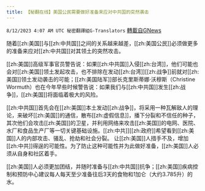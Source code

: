 ```yaml
---
title: 【秘翻在线】美国公民需要做好准备来应对中共国的突然袭击
---
```

`8/12/2023 4:07 AM UTC 秘密翻譯組G-Translators` [轉載自GNews](https://gnews.org/articles/1547127)

         

随着[[zh:美国]]与[[zh:中共国]]之间的关系越来越差，[[zh:美国公民]]必须做更多的准备来应对[[zh:中共国]]对其领土的突然攻击。 

[[zh:美国]]高级军事官员警告说：如果[[zh:中共国]]入侵[[zh:台湾]]，他们可能也会对[[zh:美国]]领土发起攻击，也不排除在发动[[zh:台湾]][[zh:战争]]前就对[[zh:美国]]领土发动袭击的可能；[[zh:美国陆军]]部长克里斯蒂娜·沃穆斯（Christine Wormuth）也在今年早些时候警告说：如果我们与[[zh:中共国]]发生[[zh:战争]]，[[zh:美国]]将面临着极大的风险。 

[[zh:中共国]]首先会在[[zh:美国]]本土发动[[zh:战争]]，将采用一种瓦解敌人的理论，来破坏[[zh:美国]]的通信，散布[[zh:虚假信息]]，播下分裂和不信任的种子，其次他们会攻击[[zh:美国]]的卫星，并利用网络来攻击[[zh:美国]]的电网、医院、水厂和食品生产厂等一切关键基础设施。[[zh:中共]][[zh:政府]]希望看到[[zh:美国]]人的内部攻击、骚乱、抢劫和社会分裂。 让[[zh:美国]]人措手不及，增加[[zh:中共]]得逞的可能性。为了防止这种可能性并为此做好准备，[[zh:美国]]人必须从自身和社区着手。

[[zh:美国]]人必须更加团结，并随时准备与[[zh:中共国]]抗争；[[zh:美国]]疾病控制和预防中心建议每人每天至少准备往后3天的食物和1加仑（大约3.785升）的水。
